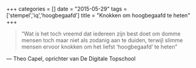 +++
categories = []
date = "2015-05-29"
tags = ['stempel','iq','hoogbegaafd']
title = "Knokken om hoogbegaafd te heten"
+++

> “Wat is het toch vreemd dat iedereen zijn best doet om domme mensen toch maar niet als zodanig aan te duiden, terwijl slimme mensen ervoor knokken om het liefst ‘hoogbegaafd’ te heten”

— Theo Capel, oprichter van De Digitale Topschool
